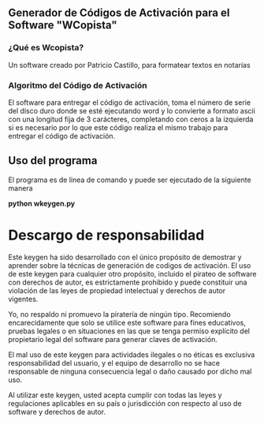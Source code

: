 ## Generador de Códigos de Activación para el Software "WCopista"

### ¿Qué es Wcopista?
Un software creado por Patricio Castillo, para formatear textos en notarías

### Algoritmo del Código de Activación

El software para entregar el código de activación, toma el número de serie del disco duro donde se esté ejecutando word y
lo convierte a formato ascii con una longitud fija de 3 carácteres, completando con ceros a la izquierda si es necesario
por lo que este código realiza el mismo trabajo para entregar el código de activación.

## Uso del programa

El programa es de linea de comando y puede ser ejecutado de la siguiente manera

**python wkeygen.py**

# Descargo de responsabilidad
Este keygen ha sido desarrollado con el único propósito de demostrar y aprender sobre la técnicas de generación de codigos de activación.
El uso de este keygen para cualquier otro propósito, incluido el pirateo de software con derechos de autor, es estrictamente prohibido y puede constituir una violación de las leyes de propiedad intelectual y derechos de autor vigentes.

Yo, no respaldo ni promuevo la piratería de ningún tipo. Recomiendo encarecidamente que solo se utilice este software para fines educativos, pruebas legales o en situaciones en las que se tenga permiso explícito del propietario legal del software para generar claves de activación.

El mal uso de este keygen para actividades ilegales o no éticas es exclusiva responsabilidad del usuario, y el equipo de desarrollo no se hace responsable de ninguna consecuencia legal o daño causado por dicho mal uso.

Al utilizar este keygen, usted acepta cumplir con todas las leyes y regulaciones aplicables en su país o jurisdicción con respecto al uso de software y derechos de autor.


